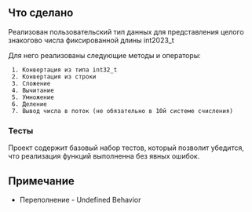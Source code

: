 ## Что сделано

  Реализован пользовательский тип данных для представления целого знакогово числа фиксированной длины int2023_t

  Для него реализованы следующие методы и операторы:
  
     1. Конвертация из типа int32_t
     2. Конвертация из строки
     3. Сложение
     4. Вычитание
     5. Умножение
     6. Деление
     7. Вывод числа в поток (не обязательно в 10й системе счисления)

### Тесты

Проект содержит базовый набор тестов, который позволит убедится, что реализация функций выполненна без явных ошибок.

## Примечание
 - Переполнение - Undefined Behavior
